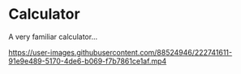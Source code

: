 # Calculator

A very familiar calculator...


https://user-images.githubusercontent.com/88524946/222741611-91e9e489-5170-4de6-b069-f7b7861ce1af.mp4


